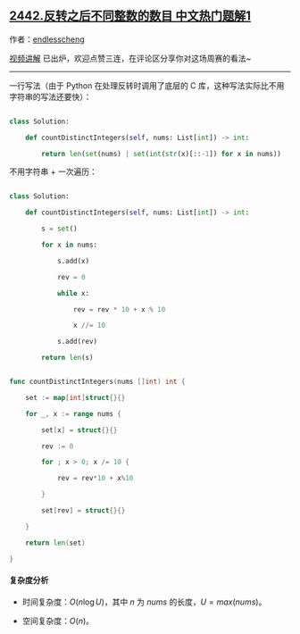 ## [2442.反转之后不同整数的数目 中文热门题解1](https://leetcode.cn/problems/count-number-of-distinct-integers-after-reverse-operations/solutions/100000/yi-ci-bian-li-by-endlesscheng-bun4)

作者：[endlesscheng](https://leetcode.cn/u/endlesscheng)

[视频讲解](https://www.bilibili.com/video/BV1Ae4y1i7PM) 已出炉，欢迎点赞三连，在评论区分享你对这场周赛的看法~

---

一行写法（由于 Python 在处理反转时调用了底层的 C 库，这种写法实际比不用字符串的写法还要快）：

```py
class Solution:
    def countDistinctIntegers(self, nums: List[int]) -> int:
        return len(set(nums) | set(int(str(x)[::-1]) for x in nums))
```

不用字符串 + 一次遍历：

```py [sol1-Python3]
class Solution:
    def countDistinctIntegers(self, nums: List[int]) -> int:
        s = set()
        for x in nums:
            s.add(x)
            rev = 0
            while x:
                rev = rev * 10 + x % 10
                x //= 10
            s.add(rev)
        return len(s)
```

```go [sol1-Go]
func countDistinctIntegers(nums []int) int {
	set := map[int]struct{}{}
	for _, x := range nums {
		set[x] = struct{}{}
		rev := 0
		for ; x > 0; x /= 10 {
			rev = rev*10 + x%10
		}
		set[rev] = struct{}{}
	}
	return len(set)
}
```

#### 复杂度分析

- 时间复杂度：$O(n\log U)$，其中 $n$ 为 $\textit{nums}$ 的长度，$U=max(\textit{nums})$。
- 空间复杂度：$O(n)$。
